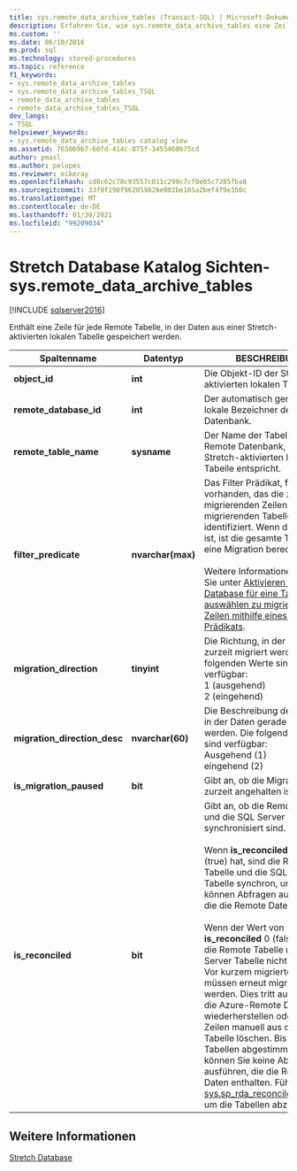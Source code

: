 ```yaml
---
title: sys.remote_data_archive_tables (Transact-SQL) | Microsoft-Dokumentation
description: Erfahren Sie, wie sys.remote_data_archive_tables eine Zeile für jede Remote Tabelle enthält, in der Daten aus einer Stretch-aktivierten lokalen Tabelle gespeichert werden.
ms.custom: ''
ms.date: 06/10/2016
ms.prod: sql
ms.technology: stored-procedures
ms.topic: reference
f1_keywords:
- sys.remote_data_archive_tables
- sys.remote_data_archive_tables_TSQL
- remote_data_archive_tables
- remote_data_archive_tables_TSQL
dev_langs:
- TSQL
helpviewer_keywords:
- sys.remote_data_archive_tables catalog view
ms.assetid: 765069b7-60fd-414c-875f-3455460b75cd
author: pmasl
ms.author: pelopes
ms.reviewer: mikeray
ms.openlocfilehash: cd0c62c78c93557c011c299c7cf0e65c7285fba8
ms.sourcegitcommit: 33f0f190f962059826e002be165a2bef4f9e350c
ms.translationtype: MT
ms.contentlocale: de-DE
ms.lasthandoff: 01/30/2021
ms.locfileid: "99209034"
---
```

# <a name="stretch-database-catalog-views---sysremote_data_archive_tables"></a>Stretch Database Katalog Sichten-sys.remote_data_archive_tables
[!INCLUDE [sqlserver2016](../../includes/applies-to-version/sqlserver2016.md)]

  Enthält eine Zeile für jede Remote Tabelle, in der Daten aus einer Stretch-aktivierten lokalen Tabelle gespeichert werden.  
  
|Spaltenname|Datentyp|BESCHREIBUNG|  
|-----------------|---------------|-----------------|  
|**object_id**|**int**|Die Objekt-ID der Stretch-aktivierten lokalen Tabelle.|  
|**remote_database_id**|**int**|Der automatisch generierte lokale Bezeichner der Remote Datenbank.|  
|**remote_table_name**|**sysname**|Der Name der Tabelle in der Remote Datenbank, die der Stretch-aktivierten lokalen Tabelle entspricht.|  
|**filter_predicate**|**nvarchar(max)**|Das Filter Prädikat, falls vorhanden, das die zu migrierenden Zeilen in der zu migrierenden Tabelle identifiziert. Wenn der Wert null ist, ist die gesamte Tabelle für eine Migration berechtigt.<br /><br /> Weitere Informationen finden Sie unter [Aktivieren von Stretch Database für eine Tabelle](../../sql-server/stretch-database/enable-stretch-database-for-a-table.md) und [auswählen zu migrierender Zeilen mithilfe eines Filter Prädikats](~/sql-server/stretch-database/select-rows-to-migrate-by-using-a-filter-function-stretch-database.md).|  
|**migration_direction**|**tinyint**|Die Richtung, in der Daten zurzeit migriert werden. Die folgenden Werte sind verfügbar:<br/>1 (ausgehend)<br/>2 (eingehend)|  
|**migration_direction_desc**|**nvarchar(60)**|Die Beschreibung der Richtung, in der Daten gerade migriert werden. Die folgenden Werte sind verfügbar:<br/>Ausgehend (1)<br/>eingehend (2)|  
|**is_migration_paused**|**bit**|Gibt an, ob die Migration zurzeit angehalten ist.|  
|**is_reconciled**|**bit**| Gibt an, ob die Remote Tabelle und die SQL Server Tabelle synchronisiert sind.<br/><br/>Wenn **is_reconciled** den Wert 1 (true) hat, sind die Remote Tabelle und die SQL Server Tabelle synchron, und Sie können Abfragen ausführen, die die Remote Daten enthalten.<br/><br/>Wenn der Wert von **is_reconciled** 0 (false) ist, sind die Remote Tabelle und die SQL Server Tabelle nicht synchron. Vor kurzem migrierte Zeilen müssen erneut migriert werden. Dies tritt auf, wenn Sie die Azure-Remote Datenbank wiederherstellen oder wenn Sie Zeilen manuell aus der Remote Tabelle löschen. Bis Sie die Tabellen abgestimmt haben, können Sie keine Abfragen ausführen, die die Remote Daten enthalten. Führen Sie [sys.sp_rda_reconcile_batch](../../relational-databases/system-stored-procedures/sys-sp-rda-reconcile-batch-transact-sql.md)aus, um die Tabellen abzustimmen. |  
  
## <a name="see-also"></a>Weitere Informationen  
 [Stretch Database](../../sql-server/stretch-database/stretch-database.md)  
  
  

